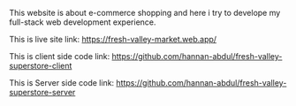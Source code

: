 This website is about e-commerce shopping and here i try to develope my full-stack web development experience. 

This is live site link:
https://fresh-valley-market.web.app/

This is client side code link:
https://github.com/hannan-abdul/fresh-valley-superstore-client

This is Server side code link:
https://github.com/hannan-abdul/fresh-valley-superstore-server

